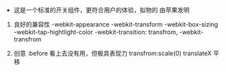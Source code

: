 - 这是一个标准的开关组件，更符合用户的体验，拟物的
由苹果发明
1. 良好的兼容性
    -webkit-appearance
    -webkit-transform
    -webkit-box-sizing
    -webkit-tap-hightlight-color
    -webkit-transition: transfrom, -webkit-transfrom

2. 创意
    :before 看上去没有用，但极具表现力 transfrom:scale(0)
    translateX 平移
